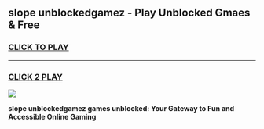 
## slope unblockedgamez - Play Unblocked Gmaes & Free
<h3>
<a href="https://news.freeplayer.one?title=slope_unblockedgamez&ref=23F">CLICK TO PLAY</a></h3>
<hr>

<h3>
<a href="https://news.freeplayer.one?title=slope_unblockedgamez&ref=23F">CLICK 2 PLAY</a>
  
</h3>

<a href="https://news.freeplayer.one?title=slope_unblockedgamez&ref=23F/"><img src="https://clearcache.store/games.png"></a>


**slope unblockedgamez games unblocked: Your Gateway to Fun and Accessible Online Gaming**
